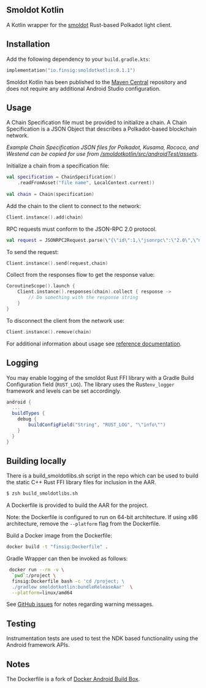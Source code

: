 ## Smoldot Kotlin

A Kotlin wrapper for the [smoldot](https://github.com/smol-dot/smoldot) Rust-based  Polkadot light client.


## Installation

Add the following dependency to your `build.gradle.kts`:

```kotlin
implementation("io.finsig:smoldotkotlin:0.1.1")
```


Smoldot Kotlin has been published to the [Maven Central](
https://central.sonatype.com/artifact/io.finsig/smoldotkotlin) repository and does not require any additional Android Studio configuration.


## Usage

A Chain Specification file must be provided to initialize a chain. A Chain Specification is a JSON Object that describes a Polkadot-based blockchain network.

*Example Chain Specification JSON files for Polkadot, Kusama, Rococo, and Westend can be copied for use from [/smoldotkotlin/src/androidTest/assets](https://github.com/finsig/smoldot-kotlin/tree/main/smoldotkotlin/src/androidTest/assets).*

Initialize a chain from a specification file:

```kotlin
val specification = ChainSpecification()
    .readFromAsset("file name", LocalContext.current))
    
val chain = Chain(specification)
```

Add the chain to the client to connect to the network:
```kotlin
Client.instance().add(chain)
```

RPC requests must conform to the JSON-RPC 2.0 protocol.
```kotlin
val request = JSONRPC2Request.parse(\"{\"id\":1,\"jsonrpc\":\"2.0\",\"method\":\"chain_getHeader\",\"params\":[]}")
```

To send the request:
```kotlin
Client.instance().send(request,chain)
```

Collect from the responses flow to get the response value:
```kotlin
CoroutineScope().launch {
    Client.instance().responses(chain).collect { response -> 
        // Do something with the response string
    }
}    
```

To disconnect the client from the network use:

```kotlin
Client.instance().remove(chain)
```

For additional information about usage see [reference documentation](https://finsig.github.io/smoldot-kotlin/smoldotkotlin/io.finsig.smoldotkotlin/index.html).

## Logging

You may enable logging of the smoldot Rust FFI library with a Gradle Build Configuration field (`RUST_LOG`). The library uses the Rust`env_logger` framework and levels can be set accordingly.

```gradle
android {
  ...
  buildTypes {
    debug {
        buildConfigField("String", "RUST_LOG", "\"info\"")
    }
  }
}
```

## Building locally

There is a build_smoldotlibs.sh script in the repo which can be used to build the static C++ Rust FFI library files for inclusion in the AAR.


```zsh
$ zsh build_smoldotlibs.sh
```

A Dockerfile is provided to build the AAR for the project.

Note: the Dockerfile is configured to run on 64-bit architecture. If using x86 architecture, remove the `--platform` flag from the Dockerfile.


Build a Docker image from the Dockerfile:

```zsh
docker build -t "finsig:Dockerfile" .
```

Gradle Wrapper can then be invoked as follows:

```zsh
 docker run --rm -v \
  `pwd`:/project \
  finsig:Dockerfile bash -c 'cd /project; \
  ./gradlew smoldotkotlin:bundleReleaseAar'  \
  --platform=linux/amd64
```

See [GitHub issues](https://github.com/finsig/smoldot-kotlin/issues) for notes regarding warning messages.


## Testing

Instrumentation tests are used to test the NDK based functionality using the Android framework APIs.


## Notes

The Dockerfile is a fork of [Docker Android Build Box](https://github.com/finsig/docker-android-build-box).
